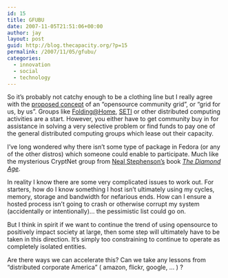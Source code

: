 ```yaml
---
id: 15
title: GFUBU
date: 2007-11-05T21:51:06+00:00
author: jay
layout: post
guid: http://blog.thecapacity.org/?p=15
permalink: /2007/11/05/gfubu/
categories:
  - innovation
  - social
  - technology
---
```

So it’s probably not catchy enough to be a clothing line but I really agree with the [proposed concept](http://www.kuarepoti-dju.net/index.php?p=123 "Opensource Grid") of an “opensource community grid”, or “grid for us, by us”. Groups like [Folding@Home](http://folding.stanford.edu/ "Folding@Home"), [SETI](http://www.google.com/url?sa=t&ct=res&cd=1&url=http%3A%2F%2Fwww.seti.org%2F&ei=ybkeR_uBJ5aqgASWqZiMAg&usg=AFQjCNG8t5n9SzHvwcNkLg9SG0oJszkXSA&sig2=QbDSiC9HkHQDppsUw3Md2w "SETI") or other distributed computing activities are a start. However, you either have to get community buy in for assistance in solving a very selective problem or find funds to pay one of the general distributed computing groups which lease out their capacity.

I’ve long wondered why there isn’t some type of package in Fedora (or any of the other distros) which someone could enable to participate. Much like the mysterious CryptNet group from [Neal Stephenson’s](http://www.amazon.com/exec/obidos/search-handle-url/105-6257023-0214830?%5Fencoding=UTF8&search-type=ss&index=books&field-author=Neal%20Stephenson "Author Neal Stephenson") book [_The Diamond Age_](http://www.amazon.com/Diamond-Age-Illustrated-Primer-Spectra/dp/0553380966/ref=pd_bbs_sr_1/105-6257023-0214830?ie=UTF8&s=books&qid=1193195865&sr=8-1 "The Diamond Age").

In reality I know there are some very complicated issues to work out. For starters, how do I know something I host isn’t ultimately using my cycles, memory, storage and bandwidth for nefarious ends. How can I ensure a hosted process isn’t going to crash or otherwise corrupt my system (accidentally or intentionally)… the pessimistic list could go on.

But I think in spirit if we want to continue the trend of using opensource to positively impact society at large, then some step will ultimately have to be taken in this direction. It’s simply too constraining to continue to operate as completely isolated entities.

Are there ways we can accelerate this? Can we take any lessons from “distributed corporate America” ( amazon, flickr, google, … ) ?


